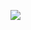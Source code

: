[![](https://jitpack.io/v/andrewson97/menuassistant-dependencies.svg)](https://jitpack.io/#andrewson97/menuassistant-dependencies)
